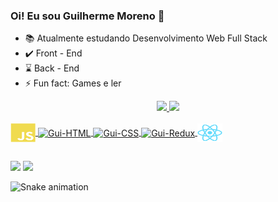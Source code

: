 ### Oi! Eu sou Guilherme Moreno 👋

- 📚 Atualmente estudando Desenvolvimento Web Full Stack
- ✔️ Front - End
- ⌛ Back - End
- ⚡ Fun fact: Games e ler


<div align="center">
  <a href="https://github.com/Guilherme-moreno">
  <img height="180em" src="https://github-readme-stats.vercel.app/api?username=Guilherme-moreno&show_icons=true&theme=darklude_all_commits=true&count_private=true"/>
  <img height="180em" src="https://github-readme-stats.vercel.app/api/top-langs/?username=Guilherme-moreno&layout=compact&langs_count=7&theme=darklude"/>
</div>
  <div style="display: inline_block"><br>
  <img align="center" alt="Gui-Js" height="30" width="40" src="https://raw.githubusercontent.com/devicons/devicon/master/icons/javascript/javascript-plain.svg">
  <img align="center" alt="Gui-HTML" height="30" width="40" src="https://img.shields.io/badge/HTML5-E34F26?style=for-the-badge&logo=html5&logoColor=white">
  <img align="center" alt="Gui-CSS" height="30" width="40" src="https://img.shields.io/badge/CSS3-1572B6?style=for-the-badge&logo=css3&logoColor=white">
  <img align="center" alt="Gui-Redux" height="30" width="40" src=	https://img.shields.io/badge/Redux-593D88?style=for-the-badge&logo=redux&logoColor=white"> 
   <img align="center" alt="Gui-React" height="30" width="40" src="https://raw.githubusercontent.com/devicons/devicon/master/icons/react/react-original.svg">
                                                                
</div>
  
  ##
 
  <div>
  <a href = "mailto:guilherme.lmoreno23@gmail.com"><img src="https://img.shields.io/badge/-Gmail-%23333?style=for-the-badge&logo=gmail&logoColor=white" target="_blank"></a>
  <a href="https://www.linkedin.com/in/guilhermelmoreno/" target="_blank"><img src="https://img.shields.io/badge/-LinkedIn-%230077B5?style=for-the-badge&logo=linkedin&logoColor=white" target="_blank"></a> 
  
  ![Snake animation](https://github.com/Guilherme-moreno/Guilherme-moreno/blob/output/github-contribution-grid-snake.svg)
  
  </div>
  
